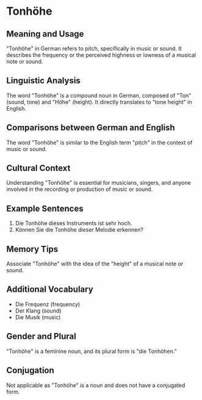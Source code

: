 # Tonhöhe
## Meaning and Usage
"Tonhöhe" in German refers to pitch, specifically in music or sound. It describes the frequency or the perceived highness or lowness of a musical note or sound.

## Linguistic Analysis
The word "Tonhöhe" is a compound noun in German, composed of "Ton" (sound, tone) and "Höhe" (height). It directly translates to "tone height" in English.

## Comparisons between German and English
The word "Tonhöhe" is similar to the English term "pitch" in the context of music or sound.

## Cultural Context
Understanding "Tonhöhe" is essential for musicians, singers, and anyone involved in the recording or production of music or sound.

## Example Sentences
1. Die Tonhöhe dieses Instruments ist sehr hoch.
2. Können Sie die Tonhöhe dieser Melodie erkennen?

## Memory Tips
Associate "Tonhöhe" with the idea of the "height" of a musical note or sound.

## Additional Vocabulary
- Die Frequenz (frequency)
- Der Klang (sound)
- Die Musik (music)

## Gender and Plural
"Tonhöhe" is a feminine noun, and its plural form is "die Tonhöhen."

## Conjugation
Not applicable as "Tonhöhe" is a noun and does not have a conjugated form.